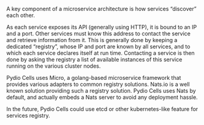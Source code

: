
A key component of a microservice architecture is how services “discover” each other.

As each service exposes its API (generally using HTTP), it is bound to an IP and a port. Other services must know this address to contact the service and retrieve information from it. This is generally done by keeping a dedicated “registry”, whose IP and port are known by all services, and to which each service declares itself at run time. Contacting a service is then done by asking the registry a list of available instances of this service running on the various cluster nodes.

Pydio Cells uses Micro, a golang-based microservice framework that provides various adapters to common registry solutions. Nats.io is a well known solution providing such a registry solution. Pydio Cells uses Nats by default, and actually embeds a Nats server to avoid any deployment hassle.

In the future, Pydio Cells could use etcd or other kubernetes-like feature for services registry.
